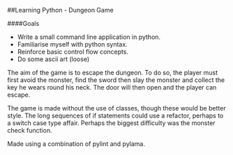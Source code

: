 ##Learning Python - Dungeon Game

####Goals
- Write a small command line application in python.
- Familiarise myself with python syntax.
- Reinforce basic control flow concepts.
- Do some ascii art (loose)

The aim of the game is to escape the dungeon. To do so, the player must first avoid the monster, find the sword then slay the monster and collect the key he wears round his neck. The door will then open and the player can escape.


The game is made without the use of classes, though these would be better style. The long sequences of if statements could use a refactor, perhaps to a switch case type affair. Perhaps the biggest difficulty was the monster check function.

Made using a combination of pylint and pylama.  
